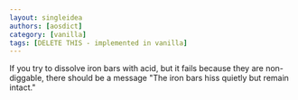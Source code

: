 ```yaml
---
layout: singleidea
authors: [aosdict]
category: [vanilla]
tags: [DELETE THIS - implemented in vanilla]
---
```

If you try to dissolve iron bars with acid, but it fails because they are non-diggable, there should be a message "The iron bars hiss quietly but remain intact."

